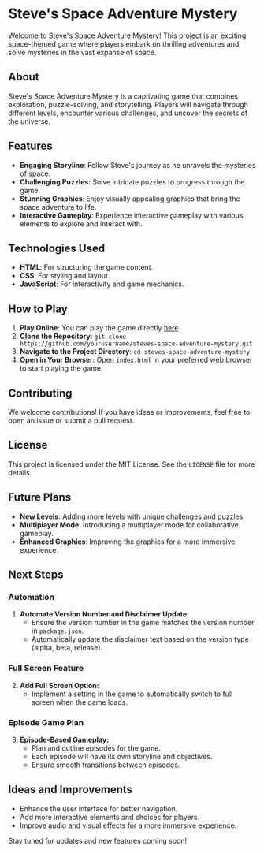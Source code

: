 # Steve's Space Adventure Mystery

Welcome to Steve's Space Adventure Mystery! This project is an exciting space-themed game where players embark on thrilling adventures and solve mysteries in the vast expanse of space.

## About

Steve's Space Adventure Mystery is a captivating game that combines exploration, puzzle-solving, and storytelling. Players will navigate through different levels, encounter various challenges, and uncover the secrets of the universe.

## Features

- **Engaging Storyline**: Follow Steve's journey as he unravels the mysteries of space.
- **Challenging Puzzles**: Solve intricate puzzles to progress through the game.
- **Stunning Graphics**: Enjoy visually appealing graphics that bring the space adventure to life.
- **Interactive Gameplay**: Experience interactive gameplay with various elements to explore and interact with.

## Technologies Used

- **HTML**: For structuring the game content.
- **CSS**: For styling and layout.
- **JavaScript**: For interactivity and game mechanics.

## How to Play

1. **Play Online**: You can play the game directly [here](https://steve-s-space-adventure-mystery.glitch.me/).
2. **Clone the Repository**: `git clone https://github.com/yourusername/steves-space-adventure-mystery.git`
3. **Navigate to the Project Directory**: `cd steves-space-adventure-mystery`
4. **Open in Your Browser**: Open `index.html` in your preferred web browser to start playing the game.

## Contributing

We welcome contributions! If you have ideas or improvements, feel free to open an issue or submit a pull request.

## License

This project is licensed under the MIT License. See the `LICENSE` file for more details.

## Future Plans

- **New Levels**: Adding more levels with unique challenges and puzzles.
- **Multiplayer Mode**: Introducing a multiplayer mode for collaborative gameplay.
- **Enhanced Graphics**: Improving the graphics for a more immersive experience.

## Next Steps

### Automation
1. **Automate Version Number and Disclaimer Update:**
   - Ensure the version number in the game matches the version number in `package.json`.
   - Automatically update the disclaimer text based on the version type (alpha, beta, release).

### Full Screen Feature
2. **Add Full Screen Option:**
   - Implement a setting in the game to automatically switch to full screen when the game loads.

### Episode Game Plan
3. **Episode-Based Gameplay:**
   - Plan and outline episodes for the game.
   - Each episode will have its own storyline and objectives.
   - Ensure smooth transitions between episodes.

## Ideas and Improvements
- Enhance the user interface for better navigation.
- Add more interactive elements and choices for players.
- Improve audio and visual effects for a more immersive experience.

Stay tuned for updates and new features coming soon!

